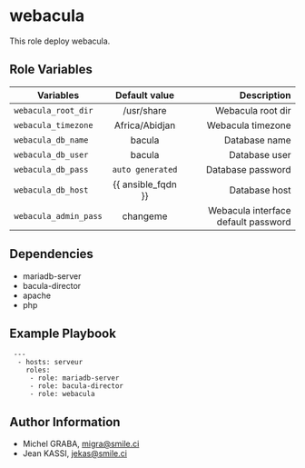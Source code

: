 webacula
=========

This role deploy webacula.

Role Variables
--------------

| Variables            |  Default value      |  Description                          |
| ---------------------|:-------------------:| -------------------------------------:|
| `webacula_root_dir`   |  /usr/share        |  Webacula root dir    |
| `webacula_timezone`  |  Africa/Abidjan     |  Webacula timezone  |
| `webacula_db_name`   |  bacula             |  Database name                        |
| `webacula_db_user`   |  bacula             |  Database user                        |
| `webacula_db_pass`   |  `auto generated`   |  Database password                    |
| `webacula_db_host`   |  {{ ansible_fqdn }} |  Database host                        |
| `webacula_admin_pass`|  changeme           |  Webacula interface default password  |

Dependencies
------------

* mariadb-server
* bacula-director
* apache
* php

Example Playbook
----------------

```
 ---
  - hosts: serveur
    roles:
     - role: mariadb-server
     - role: bacula-director
     - role: webacula
```

Author Information
------------------

* Michel GRABA, <migra@smile.ci>
* Jean KASSI, <jekas@smile.ci>
